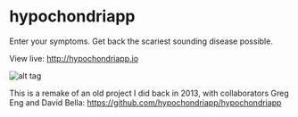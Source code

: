 # hypochondriapp

Enter  your symptoms. Get back the scariest sounding disease possible.

View live: http://hypochondriapp.io

![alt tag](screenshot.png)

This is a remake of an old project I did back in 2013, with collaborators Greg Eng and David Bella:
https://github.com/hypochondriapp/hypochondriapp